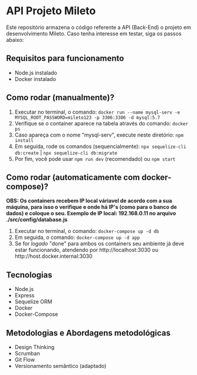 # API Projeto Mileto

Este repositório armazena o código referente a API (Back-End) o projeto em desenvolvimento Mileto. Caso tenha interesse em testar, siga os passos abaixo:

## Requisitos para funcionamento

<ul>
    <li>Node.js instalado</li>
    <li>Docker instalado</li>
</ul>

## Como rodar (manualmente)?

<ol>
    <li>Executar no terminal, o comando: <code>docker run --name mysql-serv -e MYSQL_ROOT_PASSWORD=mileto123 -p 3306:3306 -d mysql:5.7</code></li>
    <li>Verifique se o container aparece na tabela através do comando: <code>docker ps</code></li>
    <li>Caso apareça com o nome "mysql-serv", execute neste diretório: <code>npm install</code> </li>
    <li>Em seguida, rode os comandos (sequencialmente): <code>npx sequelize-cli db:create</code> | <code>npx sequelize-cli db:migrate</code></li>
    <li>Por fim, você pode usar <code>npm run dev</code> (recomendado) ou <code>npm start</code></li>
</ol>

## Como rodar (automaticamente com docker-compose)?

<b>OBS: Os containers recebem IP local váriavel de acordo com a sua máquina, para isso o verifique e onde há IP's (como para o banco de dados) e coloque o seu. Exemplo de IP local: 192.168.0.11 no arquivo ./src/config/database.js</b>

<ol>
    <li>Executar no terminal, o comando: <code>docker-compose up -d db</code></li>
    <li>Em seguida, o comando: <code>docker-compose up -d app</code></li>
    <li>Se for <i>logado</i> "done" para ambos os containers seu ambiente já deve estar funcionando, atendendo por http://localhost:3030 ou http://host.docker.internal:3030</li>
</ol>

## Tecnologias

<ul>
    <li>Node.js</li>
    <li>Express</li>
    <li>Sequelize ORM</li>
    <li>Docker</li>
    <li>Docker-Compose</li>
</ul>

## Metodologias e Abordagens metodológicas

<ul>
    <li>Design Thinking</li>
    <li>Scrumban</li>
    <li>Git Flow</li>
    <li>Versionamento semântico (adaptado)</li>
</ul>